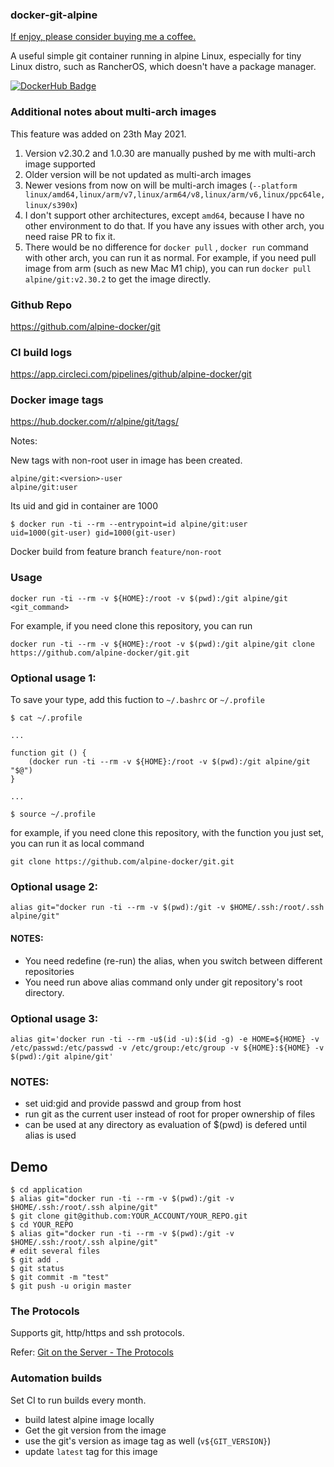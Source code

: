 ### docker-git-alpine

[If enjoy, please consider buying me a coffee.](https://www.buymeacoffee.com/ozbillwang)

A useful simple git container running in alpine Linux, especially for tiny Linux distro, such as RancherOS, which doesn't have a package manager.

[![DockerHub Badge](http://dockeri.co/image/alpine/git)](https://hub.docker.com/r/alpine/git/)

### Additional notes about multi-arch images

This feature was added on 23th May 2021.

1. Version v2.30.2 and 1.0.30 are manually pushed by me with multi-arch image supported
2. Older version will be not updated as multi-arch images
3. Newer vesions from now on will be multi-arch images (`--platform linux/amd64,linux/arm/v7,linux/arm64/v8,linux/arm/v6,linux/ppc64le,linux/s390x`)
4. I don't support other architectures, except `amd64`, because I have no other environment to do that. If you have any issues with other arch, you need raise PR to fix it.
5. There would be no difference for `docker pull` , `docker run` command with other arch, you can run it as normal. For example, if you need pull image from arm (such as new Mac M1 chip), you can run `docker pull alpine/git:v2.30.2` to get the image directly.

### Github Repo

https://github.com/alpine-docker/git

### CI build logs

https://app.circleci.com/pipelines/github/alpine-docker/git

### Docker image tags

https://hub.docker.com/r/alpine/git/tags/

Notes:

New tags with non-root user in image has been created.

```
alpine/git:<version>-user
alpine/git:user
```
Its uid and gid in container are 1000
```
$ docker run -ti --rm --entrypoint=id alpine/git:user
uid=1000(git-user) gid=1000(git-user)
```
Docker build from feature branch `feature/non-root`

### Usage

    docker run -ti --rm -v ${HOME}:/root -v $(pwd):/git alpine/git <git_command>

For example, if you need clone this repository, you can run

    docker run -ti --rm -v ${HOME}:/root -v $(pwd):/git alpine/git clone https://github.com/alpine-docker/git.git
    
### Optional usage 1:

To save your type, add this fuction to `~/.bashrc` or `~/.profile`
    
    $ cat ~/.profile
    
    ...
    
    function git () {
        (docker run -ti --rm -v ${HOME}:/root -v $(pwd):/git alpine/git "$@")
    }
    
    ...
    
    $ source ~/.profile

for example, if you need clone this repository, with the function you just set, you can run it as local command

    git clone https://github.com/alpine-docker/git.git

### Optional usage 2:

    alias git="docker run -ti --rm -v $(pwd):/git -v $HOME/.ssh:/root/.ssh alpine/git"
    
#### NOTES:

- You need redefine (re-run) the alias, when you switch between different repositories
- You need run above alias command only under git repository's root directory.

### Optional usage 3:

    alias git='docker run -ti --rm -u$(id -u):$(id -g) -e HOME=${HOME} -v /etc/passwd:/etc/passwd -v /etc/group:/etc/group -v ${HOME}:${HOME} -v $(pwd):/git alpine/git'

### NOTES:

- set uid:gid and provide passwd and group from host
- run git as the current user instead of root for proper ownership of files
- can be used at any directory as evaluation of $(pwd) is defered until alias is used

## Demo

    $ cd application
    $ alias git="docker run -ti --rm -v $(pwd):/git -v $HOME/.ssh:/root/.ssh alpine/git"
    $ git clone git@github.com:YOUR_ACCOUNT/YOUR_REPO.git
    $ cd YOUR_REPO
    $ alias git="docker run -ti --rm -v $(pwd):/git -v $HOME/.ssh:/root/.ssh alpine/git"
    # edit several files
    $ git add . 
    $ git status
    $ git commit -m "test"
    $ git push -u origin master
    
### The Protocols

Supports git, http/https and ssh protocols.

Refer:
[Git on the Server - The Protocols](https://git-scm.com/book/en/v2/Git-on-the-Server-The-Protocols)

### Automation builds

Set  CI to run builds every month.
- build latest alpine image locally
- Get the git version from the image
- use the git's version as image tag as well (`v${GIT_VERSION}`)
- update `latest` tag for this image

